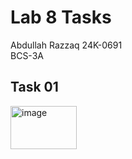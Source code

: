 # Lab 8 Tasks
Abdullah Razzaq 
24K-0691  
BCS-3A  

## Task 01
<img width="106" height="69" alt="image" src="https://github.com/user-attachments/assets/b1309e36-e19e-495f-bbfc-42d695a91f14" />
